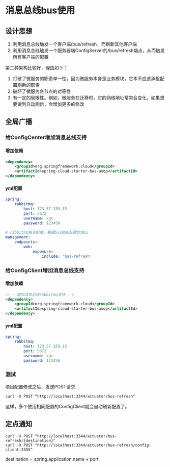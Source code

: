 # 消息总线bus使用

## 设计思想

1. 利用消息总线触发一个客户端/bus/refresh，而刷新其他客户端
2. 利用消息总线触发一个服务器端ConfigServer的/bus/refresh端点，从而触发所有客户端的配置

第二种架构比较好，理由如下：

1. 打破了微服务的职责单一性，因为微服务本身是业务模块，它本不应该承担配置刷新的职责
2. 破坏了微服务各节点的对等性
3. 有一定的局限性。例如，微服务在迁移时，它的网络地址常常会变化，如果想要做到自动刷新，会增加更多的修改



## 全局广播

### 给ConfigCenter增加消息总线支持

#### 增加依赖

```xml
<dependency>
	<groupId>org.springframework.cloud</groupId>
    <artifactId>spring-cloud-starter-bus-amqp</artifactId>
</dependency>
```



#### yml配置

```yml
spring:
    rabbitmq:
        host: 123.57.159.15
        port: 5672
        username: xgc
        password: 123456
	
# rabbitmq相关配置，暴露bus刷新配置的端口
management:
	endpoints:
		web:
			exposure:
				include: 'bus-refresh'
```



### 给ConfigClient增加消息总线支持

#### 增加依赖

```xml
<!-- 增加消息总线rabbitmq支持 -->
<dependency>
	<groupId>org.springframework.cloud</groupId>
    <artifactId>spring-cloud-starter-bus-amqp</artifactId>
</dependency>
```



#### yml配置

```yml
spring:
    rabbitmq:
        host: 123.57.159.15
        port: 5672
        username: xgc
        password: 123456
```



### 测试

项目配置修改之后，发送POST请求

```
curl -X POST “http://localhost:3344/actuator/bus-refresh"
```

这样，多个使用相同配置的ConfigClient就会自动刷新配置了。



## 定点通知

```
curl -X POST “http://localhost:3344/actuator/bus-refresh/{destination}"
curl -X POST "http://localhost:3344/actuator/bus-refresh/config-client:3355"
```

destination = spring.application.name + port